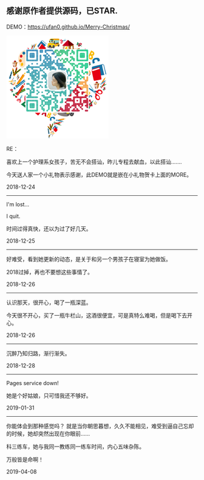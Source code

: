 感谢原作者提供源码，已STAR.
---
DEMO：https://ufan0.github.io/Merry-Christmas/

<img src="./demo.png">

RE：

喜欢上一个护理系女孩子，苦无不会搭讪，昨儿专程去献血，以此搭讪.......

今天送人家一个小礼物表示感谢，此DEMO就是嵌在小礼物贺卡上面的MORE。

2018-12-24

---

I'm lost...

I quit.

时间过得真快，还以为过了好几天。

2018-12-25

---

好难受，看到她更新的动态，是关于和另一个男孩子在寝室为她做饭。

2018过掉，再也不要想这些事情了。

2018-12-26

---

认识那天，很开心，喝了一瓶深蓝。

今天很不开心，买了一瓶牛栏山，这酒很便宜，可是真特么难喝，但是喝下去开心。

2018-12-26

---

沉醉乃知归路，渐行渐失。

2018-12-28

---

Pages service down!

她是个好姑娘，只可惜我还不够好。

2019-01-31

---

你能体会到那种感觉吗？
就是当你朝思暮想，久久不能相见，难受到逼自己忘却的时候，她却突然出现在你眼前……

科三练车，她与我同一教练同一练车时间，内心五味杂陈。

万般皆是命啊！

2019-04-08
